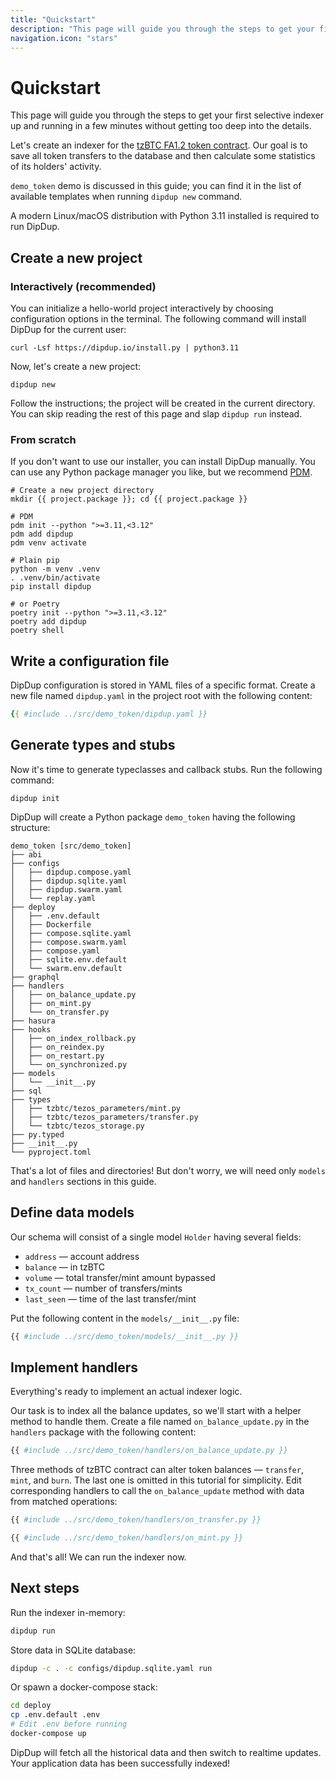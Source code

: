 ```yaml
---
title: "Quickstart"
description: "This page will guide you through the steps to get your first selective indexer up and running in a few minutes without getting too deep into the details."
navigation.icon: "stars"
---
```


# Quickstart

This page will guide you through the steps to get your first selective indexer up and running in a few minutes without getting too deep into the details.

Let's create an indexer for the [tzBTC FA1.2 token contract](https://tzkt.io/KT1PWx2mnDueood7fEmfbBDKx1D9BAnnXitn/operations/). Our goal is to save all token transfers to the database and then calculate some statistics of its holders' activity.

`demo_token` demo is discussed in this guide; you can find it in the list of available templates when running `dipdup new` command.

A modern Linux/macOS distribution with Python 3.11 installed is required to run DipDup.

## Create a new project

### Interactively (recommended)

You can initialize a hello-world project interactively by choosing configuration options in the terminal. The following command will install DipDup for the current user:

```shell [Terminal]
curl -Lsf https://dipdup.io/install.py | python3.11
```

Now, let's create a new project:

```shell [Terminal]
dipdup new
```

Follow the instructions; the project will be created in the current directory. You can skip reading the rest of this page and slap `dipdup run` instead.

### From scratch

If you don't want to use our installer, you can install DipDup manually. You can use any Python package manager you like, but we recommend [PDM](https://pdm.fming.dev/latest/).

```shell [Terminal]
# Create a new project directory
mkdir {{ project.package }}; cd {{ project.package }}

# PDM
pdm init --python ">=3.11,<3.12"
pdm add dipdup
pdm venv activate

# Plain pip
python -m venv .venv
. .venv/bin/activate
pip install dipdup

# or Poetry
poetry init --python ">=3.11,<3.12"
poetry add dipdup
poetry shell
```

## Write a configuration file

DipDup configuration is stored in YAML files of a specific format. Create a new file named `dipdup.yaml` in the project root with the following content:

```yaml [dipdup.yaml]
{{ #include ../src/demo_token/dipdup.yaml }}
```

## Generate types and stubs

Now it's time to generate typeclasses and callback stubs. Run the following command:

```shell [Terminal]
dipdup init
```

DipDup will create a Python package `demo_token` having the following structure:

```shell
demo_token [src/demo_token]
├── abi
├── configs
│   ├── dipdup.compose.yaml
│   ├── dipdup.sqlite.yaml
│   ├── dipdup.swarm.yaml
│   └── replay.yaml
├── deploy
│   ├── .env.default
│   ├── Dockerfile
│   ├── compose.sqlite.yaml
│   ├── compose.swarm.yaml
│   ├── compose.yaml
│   ├── sqlite.env.default
│   └── swarm.env.default
├── graphql
├── handlers
│   ├── on_balance_update.py
│   ├── on_mint.py
│   └── on_transfer.py
├── hasura
├── hooks
│   ├── on_index_rollback.py
│   ├── on_reindex.py
│   ├── on_restart.py
│   └── on_synchronized.py
├── models
│   └── __init__.py
├── sql
├── types
│   ├── tzbtc/tezos_parameters/mint.py
│   ├── tzbtc/tezos_parameters/transfer.py
│   └── tzbtc/tezos_storage.py
├── py.typed
├── __init__.py
└── pyproject.toml
```

That's a lot of files and directories! But don't worry, we will need only `models` and `handlers` sections in this guide.

## Define data models

Our schema will consist of a single model `Holder` having several fields:

- `address` — account address
- `balance` — in tzBTC
- `volume` — total transfer/mint amount bypassed
- `tx_count` — number of transfers/mints
- `last_seen` — time of the last transfer/mint

Put the following content in the `models/__init__.py` file:

```python [models/__init__.py]
{{ #include ../src/demo_token/models/__init__.py }}
```

## Implement handlers

Everything's ready to implement an actual indexer logic.

Our task is to index all the balance updates, so we'll start with a helper method to handle them. Create a file named `on_balance_update.py` in the `handlers` package with the following content:

```python [handlers/on_balance_update.py]
{{ #include ../src/demo_token/handlers/on_balance_update.py }}
```

Three methods of tzBTC contract can alter token balances — `transfer`, `mint`, and `burn`. The last one is omitted in this tutorial for simplicity. Edit corresponding handlers to call the `on_balance_update` method with data from matched operations:

```python [handlers/on_transfer.py]
{{ #include ../src/demo_token/handlers/on_transfer.py }}
```

```python [handlers/on_mint.py]
{{ #include ../src/demo_token/handlers/on_mint.py }}
```

And that's all! We can run the indexer now.

## Next steps 

Run the indexer in-memory:

```bash
dipdup run
```

Store data in SQLite database:

```bash
dipdup -c . -c configs/dipdup.sqlite.yaml run
```

Or spawn a docker-compose stack:

```bash
cd deploy
cp .env.default .env
# Edit .env before running
docker-compose up
```

DipDup will fetch all the historical data and then switch to realtime updates. Your application data has been successfully indexed!
